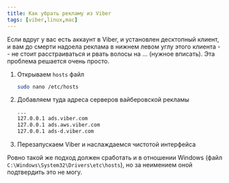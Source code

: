 ```yaml
---
title: Как убрать рекламу из Viber
tags: [viber,linux,mac]
---
```


Если вдруг у вас есть аккаунт в Viber, и установлен десктопный клиент,
и вам до смерти надоела реклама в нижнем левом углу этого клиента -- не 
стоит расстраиваться и рвать волосы на ... (нужное вписать).
Эта проблема решается очень просто.
<!--more-->

1. Открываем ```hosts``` файл
   ```bash
   sudo nano /etc/hosts
   ```
2. Добавляем туда адреса серверов вайберовской рекламы
   ```bash
   ...
   127.0.0.1 ads.viber.com
   127.0.0.1 ads.aws.viber.com
   127.0.0.1 ads-d.viber.com
   ```
3. Перезапускаем Viber и наслаждаемся чистотой интерфейса

Ровно такой же подход должен сработать и в отношении Windows
(файл ```C:\Windows\System32\Drivers\etc\hosts```), 
но за неимением оной подтвердить это не могу.
